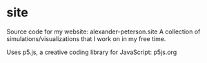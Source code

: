 # site
Source code for my website: alexander-peterson.site
A collection of simulations/visualizations that I work on in my free time.

Uses p5.js, a creative coding library for JavaScript: p5js.org

